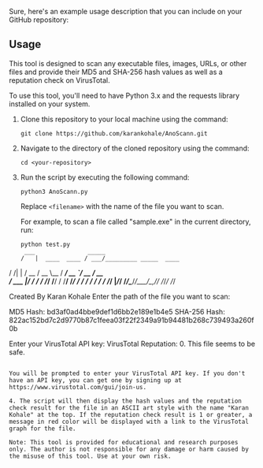 Sure, here's an example usage description that you can include on your GitHub repository:

## Usage

This tool is designed to scan any executable files, images, URLs, or other files and provide their MD5 and SHA-256 hash values as well as a reputation check on VirusTotal.

To use this tool, you'll need to have Python 3.x and the requests library installed on your system.

1. Clone this repository to your local machine using the command:
   ```
   git clone https://github.com/karankohale/AnoScann.git
   ```
2. Navigate to the directory of the cloned repository using the command:
   ```
   cd <your-repository>
   ```
3. Run the script by executing the following command:
   ```
   python3 AnoScann.py
   ```
   Replace `<filename>` with the name of the file you want to scan.

   For example, to scan a file called "sample.exe" in the current directory, run:
   ```
   python test.py                                            
    ___               _____                      
   /   |  ____  ____ / ___/_________ _____  ____ 
  / /| | / __ \/ __ \\__ \/ ___/ __ `/ __ \/ __ \
 / ___ |/ / / / /_/ /__/ / /__/ /_/ / / / / / / /
/_/  |_/_/ /_/\____/____/\___/\__,_/_/ /_/_/ /_/ 
                                                 


Created By Karan Kohale
Enter the path of the file you want to scan: <Your File Path Here>

MD5 Hash: bd3af0ad4bbe9def1d6bb2e189e1b4e5
SHA-256 Hash: 822ac152bd7c2d9770b87c1feea03f22f2349a91b94481b268c739493a260f0b

Enter your VirusTotal API key: <Enter Your VirusTotal API Key Here>
VirusTotal Reputation: 0. This file seems to be safe.

   ```

   You will be prompted to enter your VirusTotal API key. If you don't have an API key, you can get one by signing up at https://www.virustotal.com/gui/join-us.

4. The script will then display the hash values and the reputation check result for the file in an ASCII art style with the name "Karan Kohale" at the top. If the reputation check result is 1 or greater, a message in red color will be displayed with a link to the VirusTotal graph for the file.

Note: This tool is provided for educational and research purposes only. The author is not responsible for any damage or harm caused by the misuse of this tool. Use at your own risk.
